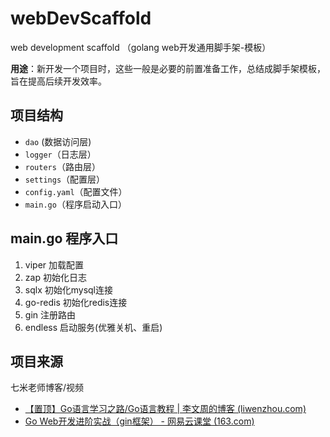 # webDevScaffold
web development scaffold  （golang web开发通用脚手架-模板）

**用途**：新开发一个项目时，这些一般是必要的前置准备工作，总结成脚手架模板，旨在提高后续开发效率。

## 项目结构

- `dao` (数据访问层)
- `logger`（日志层）
- `routers`（路由层）
- `settings`（配置层）
- `config.yaml`（配置文件）
- `main.go`（程序启动入口）

## main.go 程序入口

1. viper 加载配置
2. zap 初始化日志
3. sqlx 初始化mysql连接
4. go-redis 初始化redis连接
5. gin 注册路由
6. endless 启动服务(优雅关机、重启)

## **项目来源**

七米老师博客/视频

- [【置顶】Go语言学习之路/Go语言教程 | 李文周的博客 (liwenzhou.com)](https://www.liwenzhou.com/posts/Go/golang-menu/)
- [Go Web开发进阶实战（gin框架） - 网易云课堂 (163.com)](https://study.163.com/course/courseMain.htm?courseId=1210171207)